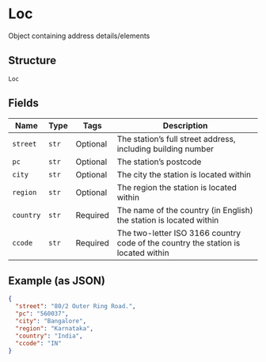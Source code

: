 
# Loc

Object containing address details/elements

## Structure

`Loc`

## Fields

| Name | Type | Tags | Description |
|  --- | --- | --- | --- |
| `street` | `str` | Optional | The station’s full street address, including building number |
| `pc` | `str` | Optional | The station’s postcode |
| `city` | `str` | Optional | The city the station is located within |
| `region` | `str` | Optional | The region the station is located within |
| `country` | `str` | Required | The name of the country (in English) the station is located within |
| `ccode` | `str` | Required | The two-letter ISO 3166 country code of the country the station is located within |

## Example (as JSON)

```json
{
  "street": "80/2 Outer Ring Road.",
  "pc": "560037",
  "city": "Bangalore",
  "region": "Karnataka",
  "country": "India",
  "ccode": "IN"
}
```

